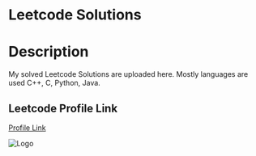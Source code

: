 
# Leetcode Solutions



# Description

My solved Leetcode Solutions are uploaded here. Mostly languages are used C++, C, Python, Java.
## Leetcode Profile Link

[Profile Link](https://leetcode.com/Saikat_24/)


![Logo](https://i.pinimg.com/originals/73/e1/54/73e15422011e763ea9b303a7738e71a3.gif)

